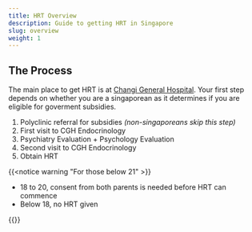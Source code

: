 ```yaml
---
title: HRT Overview
description: Guide to getting HRT in Singapore
slug: overview
weight: 1
---
```


## The Process

The main place to get HRT is at [Changi General Hospital](https://www.cgh.com.sg/). Your first step depends on whether you are a singaporean as it determines if you are eligible for goverment subsidies.

1. Polyclinic referral for subsidies *(non-singaporeans skip this step)*
1. First visit to CGH Endocrinology
1. Psychiatry Evaluation + Psychology Evaluation
1. Second visit to CGH Endocrinology
1. Obtain HRT

{{<notice warning "For those below 21" >}}

- 18 to 20, consent from both parents is needed before HRT can commence
- Below 18, no HRT given

{{</notice>}}
